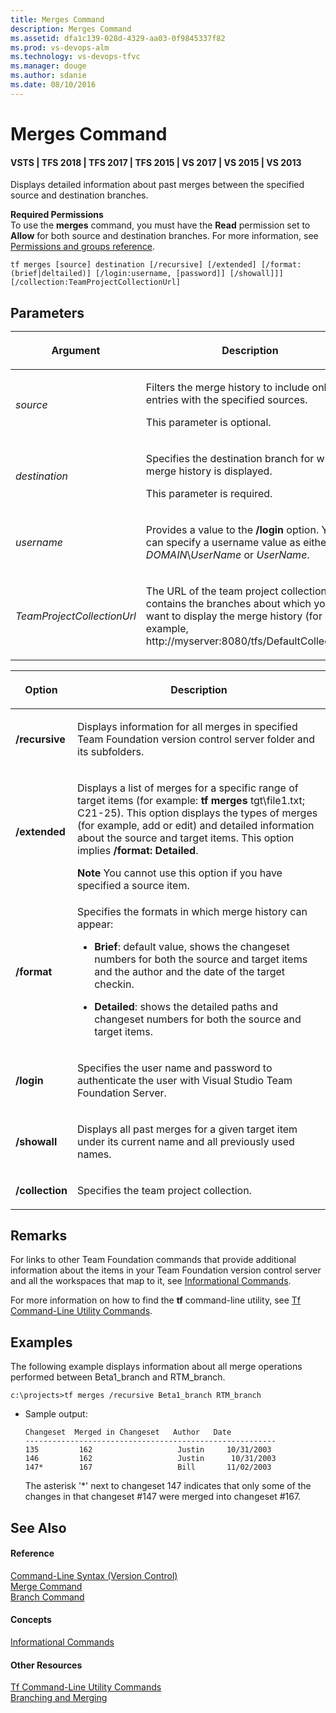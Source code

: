 ```yaml
---
title: Merges Command
description: Merges Command
ms.assetid: dfa1c139-028d-4329-aa03-0f9845337f82
ms.prod: vs-devops-alm
ms.technology: vs-devops-tfvc
ms.manager: douge
ms.author: sdanie
ms.date: 08/10/2016
---
```

[//]: # (monikerRange: '>= tfs-2015')

# Merges Command

#### VSTS | TFS 2018 | TFS 2017 | TFS 2015 | VS 2017 | VS 2015 | VS 2013

Displays detailed information about past merges between the specified source and destination branches.

**Required Permissions**  
To use the **merges** command, you must have the **Read** permission set to **Allow** for both source and destination branches. For more information, see [Permissions and groups reference](../security/permissions.md).

    tf merges [source] destination [/recursive] [/extended] [/format:(brief|deltailed)] [/login:username, [password]] [/showall]]] [/collection:TeamProjectCollectionUrl]

## Parameters<table>

<thead>
<tr><th><p><strong>Argument</strong></p></th><th><p><strong>Description</strong></p></th></tr></thead><tbody>
<tr>
	<td><p><em>source</em></p></td>
	<td><p>Filters the merge history to include only entries with the specified sources.</p><p>This parameter is optional.</p></td></tr>
<tr>
	<td><p><em>destination</em></p></td>
	<td><p>Specifies the destination branch for which merge history is displayed.</p><p>This parameter is required.</p></td></tr>
<tr>
	<td><p><em>username</em></p></td>
	<td><p>Provides a value to the <strong>/login</strong> option. You can specify a username value as either <em>DOMAIN</em>\<em>UserName</em> or <em>UserName</em>.</p></td></tr>
<tr>
	<td><p><em>TeamProjectCollectionUrl</em></p></td>
	<td><p>The URL of the team project collection that contains the branches about which you want to display the merge history (for example, http://myserver:8080/tfs/DefaultCollection).</p></td></tr></tbody>
</table>

<table><thead>
<tr><th><p><strong>Option</strong></p></th><th><p><strong>Description</strong></p></th></tr></thead><tbody>
<tr>
	<td><p><strong>/recursive</strong></p></td>
	<td><p>Displays information for all merges in specified Team Foundation version control server folder and its subfolders.</p></td></tr>
<tr>
	<td><p><strong>/extended</strong></p></td>
	<td><p>Displays a list of merges for a specific range of target items (for example: <strong>tf merges</strong> tgt\file1.txt; C21-25). This option displays the types of merges (for example, add or edit) and detailed information about the source and target items. This option implies <strong>/format: Detailed</strong>.</p><strong>Note</strong>
 You cannot use this option if you have specified a source item. 
</td></tr>
<tr>
	<td><p><strong>/format</strong></p></td>
	<td><p>Specifies the formats in which merge history can appear:</p><ul><li><p><strong>Brief</strong>: default value, shows the changeset numbers for both the source and target items and the author and the date of the target checkin.</p></li><li><p><strong>Detailed</strong>: shows the detailed paths and changeset numbers for both the source and target items.</p></li></ul></td></tr>
<tr>
	<td><p><strong>/login</strong></p></td>
	<td><p>Specifies the user name and password to authenticate the user with Visual Studio Team Foundation Server.</p></td></tr>
<tr>
	<td><p><strong>/showall</strong></p></td>
	<td><p>Displays all past merges for a given target item under its current name and all previously used names.</p></td></tr>
<tr>
	<td><p><strong>/collection</strong></p></td>
	<td><p>Specifies the team project collection.</p></td></tr></tbody>
</table>

## Remarks

For links to other Team Foundation commands that provide additional information about the items in your Team Foundation version control server and all the workspaces that map to it, see [Informational Commands](https://msdn.microsoft.com/library/ms181450).

For more information on how to find the **tf** command-line utility, see [Tf Command-Line Utility Commands](https://msdn.microsoft.com/library/z51z7zy0).

## Examples

The following example displays information about all merge operations performed between Beta1\_branch and RTM\_branch.

    c:\projects>tf merges /recursive Beta1_branch RTM_branch

-   Sample output:

        Changeset  Merged in Changeset   Author   Date
        --------------------------------------------------------
        135         162                   Justin     10/31/2003
        146         162                   Justin      10/31/2003
        147*        167                   Bill       11/02/2003

    The asterisk '\*' next to changeset 147 indicates that only some of the changes in that changeset \#147 were merged into changeset \#167.

## See Also

#### Reference

[Command-Line Syntax (Version Control)](https://msdn.microsoft.com/library/56f7w6be)  
[Merge Command](merge-command.md)  
[Branch Command](branch-command.md)  
#### Concepts

[Informational Commands](https://msdn.microsoft.com/library/ms181450)  
#### Other Resources

[Tf Command-Line Utility Commands](https://msdn.microsoft.com/library/z51z7zy0)  
[Branching and Merging](use-branches-isolate-risk-team-foundation-version-control.md)
